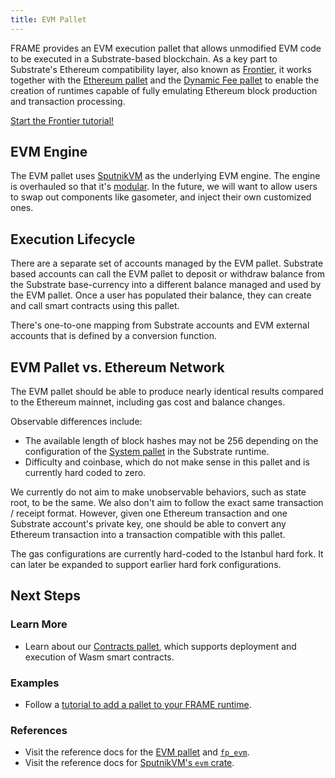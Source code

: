 ```yaml
---
title: EVM Pallet
---
```


FRAME provides an EVM execution pallet that allows unmodified EVM code to be executed in a
Substrate-based blockchain. As a key part to Substrate's Ethereum compatibility layer, also known as [Frontier](https://github.com/paritytech/frontier), it works
together with the [Ethereum pallet](https://docs.rs/pallet-ethereum/2.0.0/pallet_ethereum/) and the
[Dynamic Fee pallet](https://docs.rs/pallet-dynamic-fee/2.0.0/pallet_dynamic_fee/) to enable the creation of runtimes
capable of fully emulating Ethereum block production and transaction processing.

<a class="btn btn-secondary primary-color text-white"
href="../../tutorials/frontier/">Start the Frontier tutorial!</a>

## EVM Engine

The EVM pallet uses [SputnikVM](https://github.com/rust-blockchain/evm) as the underlying EVM engine.
The engine is overhauled so that it's [modular](https://github.com/corepaper/evm). In the future, we
will want to allow users to swap out components like gasometer, and inject their own customized
ones.

## Execution Lifecycle

There are a separate set of accounts managed by the EVM pallet. Substrate based accounts can call
the EVM pallet to deposit or withdraw balance from the Substrate base-currency into a different
balance managed and used by the EVM pallet. Once a user has populated their balance, they can create
and call smart contracts using this pallet.

There's one-to-one mapping from Substrate accounts and EVM external accounts that is defined by a
conversion function.

## EVM Pallet vs. Ethereum Network

The EVM pallet should be able to produce nearly identical results compared to the Ethereum mainnet,
including gas cost and balance changes.

Observable differences include:

- The available length of block hashes may not be 256 depending on the configuration of the
  [System pallet](https://substrate.dev/rustdocs/latest/frame_system/index.html#system-pallet) in the Substrate runtime.
- Difficulty and coinbase, which do not make sense in this pallet and is currently hard coded to
  zero.

We currently do not aim to make unobservable behaviors, such as state root, to be the same. We also
don't aim to follow the exact same transaction / receipt format. However, given one Ethereum
transaction and one Substrate account's private key, one should be able to convert any Ethereum
transaction into a transaction compatible with this pallet.

The gas configurations are currently hard-coded to the Istanbul hard fork. It can later be expanded
to support earlier hard fork configurations.

## Next Steps

### Learn More

- Learn about our [Contracts pallet](https://docs.rs/pallet-contracts/), which supports deployment
  and execution of Wasm smart contracts.

### Examples

- Follow a [tutorial to add a pallet to your FRAME runtime](../../tutorials/add-a-pallet/).

### References

- Visit the reference docs for the [EVM pallet](https://docs.rs/pallet_evm/) and [`fp_evm`](https://docs.rs/fp-evm/2.0.0/fp_evm/).
- Visit the reference docs for [SputnikVM's `evm` crate](https://docs.rs/evm/).
